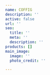 ```yaml
---
name: COFFIG
description: ''
active: false
url: ''
seo:
  title: ''
  meta: ''
  description: ''
products: []
main_image:
  image: ''
  photo_credit: ''

---
```

